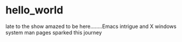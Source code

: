 # hello_world
late to the show amazed to be here........Emacs intrigue and X windows system man pages sparked this journey  
